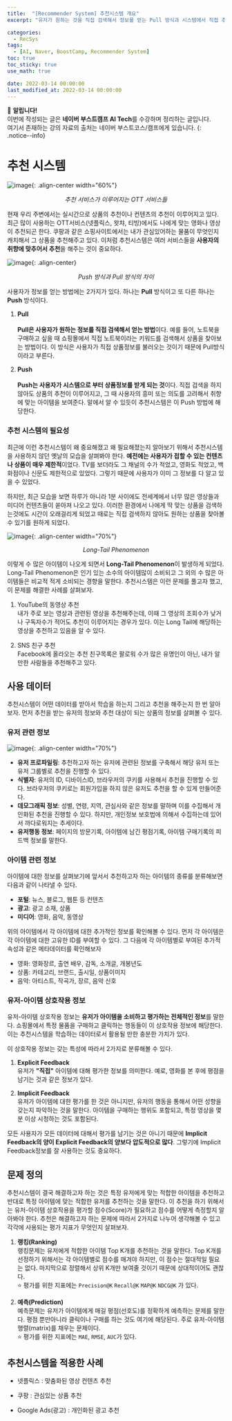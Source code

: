 ```yaml
---
title:  "[Recommender System] 추천시스템 개요"
excerpt: "유저가 원하는 것을 직접 검색해서 정보를 얻는 Pull 방식과 시스템에서 직접 추천을 해주는 Push방식의 접근에 대해서 알아보고, 추천 시스템에 해결하고자 하는 문제가 무엇인지 알아보자"

categories:
  - RecSys
tags:
  - [AI, Naver, BoostCamp, Recommender System]
toc: true
toc_sticky: true
use_math: true

date: 2022-03-14 00:00:00
last_modified_at: 2022-03-14 00:00:00
---
```

📌 **알립니다!** <br>
이번에 작성되는 글은 **네이버 부스트캠프 AI Tech**를 수강하며 정리하는 글입니다. <br>
여기서 존재하는 강의 자료의 출처는 네이버 부스트코스/캠프에게 있습니다.
{: .notice--info}

# 추천 시스템

![image](https://user-images.githubusercontent.com/91870042/157883502-77d76713-2a79-4321-a39b-dc3e566e26e5.png){: .align-center width="60%"}
<p align="center"><i>추천 서비스가 이루어지는 OTT 서비스들</i></p>

현재 우리 주변에서는 실시간으로 상품의 추천이나 컨텐츠의 추천이 이루어지고 있다. 최근 많이 사용하는 OTT서비스(넷플릭스, 왓챠, 티빙)에서도 나에게 맞는 영화나 영상이 추천되곤 한다. 쿠팡과 같은 쇼핑사이트에서는 내가 관심있어하는 물품이 무엇인지 캐치해서 그 상품을 추천해주고 있다. 이처럼 추천시스템은 여러 서비스들을 **사용자의 취향에 맞추어서 추천**을 해주는 것이 중요하다.

![image](https://user-images.githubusercontent.com/91870042/158395178-819236fb-ebca-4421-8448-81fa36b2d871.png){: .align-center}
<p align="center"><i>Push 방식과 Pull 방식의 차이</i></p>

사용자가 정보를 얻는 방법에는 2가지가 있다. 하나는 **Pull** 방식이고 또 다른 하나는 **Push** 방식이다.

1. **Pull**  
<br>**Pull은 사용자가 원하는 정보를 직접 검색해서 얻는 방법**이다. 예를 들어, 노트북을 구매하고 싶을 때 쇼핑몰에서 직접 노트북이라는 키워드를 검색해서 상품을 찾아보는 방법이다. 이 방식은 사용자가 직접 상품정보를 불러오는 것이기 때문에 Pull방식이라고 부른다.

2. **Push**  
<br>**Push는 사용자가 시스템으로 부터 상품정보를 받게 되는 것**이다. 직접 검색을 하지 않아도 상품의 추천이 이루어지고, 그 때 사용자의 흥미 또는 의도를 고려해서 취향에 맞는 아이템을 보여준다. 말에서 알 수 있듯이 추천시스템은 이 Push 방법에 해당한다.

### 추천 시스템의 필요성

최근에 이런 추천시스템이 왜 중요해졌고 왜 필요해졌는지 알아보기 위해서 추천시스템을 사용하지 않던 옛날의 모습을 살펴봐야 한다. **예전에는 사용자가 접할 수 있는 컨텐츠나 상품이 매우 제한적**이었다. TV를 보더라도 그 채널의 수가 적었고, 영화도 적었고, 백화점이나 신문도 제한적으로 있었다. 그렇기 때문에 사용자가 이미 그 정보를 다 알고 있을 수 있었다.

하지만, 최근 모습을 보면 하루가 아니라 1분 사이에도 전세계에서 너무 많은 영상들과 미디어 컨텐츠들이 쏟아져 나오고 있다. 이러한 환경에서 나에게 딱 맞는 상품을 검색하는것에도 시간이 오래걸리게 되었고 때로는 직접 검색하지 않아도 원하는 상품을 찾아볼 수 있기를 원하게 되었다.

![image](https://user-images.githubusercontent.com/91870042/157878141-38b19bde-a79a-40dc-a644-206acb760a3a.png){: .align-center width="70%"}
<p align="center"><i>Long-Tail Phenomenon</i></p>

이렇게 수 많은 아이템이 나오게 되면서 **Long-Tail Phenomenon**이 발생하게 되었다. Long-Tail Phenomenon은 인기 있는 소수의 아이템많이 소비되고 그 외의 수 많은 아이템들은 비교적 적게 소비되는 경향을 말한다. 추천시스템은 이런 문제를 풀고자 했고, 이 문제를 해결한 사례를 살펴보자.

1. YouTube의 동영상 추천  
내가 주로 보는 영상과 관련된 영상을 추천해주는데, 이때 그 영상의 조회수가 낮거나 구독자수가 적어도 추천이 이루어지는 경우가 있다. 이는 Long Tail에 해당하는 영상을 추천하고 있음을 알 수 있다.

2. SNS 친구 추천  
Facebook에 올라오는 추천 친구목록은 팔로워 수가 많은 유명인이 아닌, 내가 알만한 사람들을 추천해주고 있다.

## 사용 데이터

추천시스템이 어떤 데이터를 받아서 학습을 하는지 그리고 추천을 해주는지 한 번 알아보자. 먼저 추천을 받는 유저의 정보와 추천 대상이 되는 상품의 정보를 살펴볼 수 있다.

### 유저 관련 정보

![image](https://user-images.githubusercontent.com/91870042/157882203-8c710f04-d496-49ee-a100-8b070ad2d33f.png){: .align-center width="70%"}

- **유저 프로파일링**: 추천하고자 하는 유저에 관련된 정보를 구축해서 해당 유저 또는 유저 그룹별로 추천을 진행할 수 있다.
- **식별자**: 유저의 ID, 디바이스ID, 브라우저의 쿠키를 사용해서 추천을 진행할 수 있다. 브라우저의 쿠키로는 회원가입을 하지 않은 유저도 추천을 할 수 있게 만들어준다.
- **데모그래픽 정보**: 성별, 연령, 지역, 관심사와 같은 정보를 말하며 이를 수집해서 개인화된 추천을 진행할 수 있다. 하지만, 개인정보 보호법에 의해서 수집하는데 있어서 까다로워지는 추세이다.
- **유저행동 정보**: 페이지의 방문기록, 아이템에 남긴 평점기록, 아이템 구매기록의 피드백 정보를 말한다.

### 아이템 관련 정보

아이템에 대한 정보를 살펴보기에 앞서서 추천하고자 하는 아이템의 종류를 분류해보면 다음과 같이 나타낼 수 있다.

- **포털**: 뉴스, 블로그, 웹툰 등 컨텐츠
- **광고**: 광고 소재, 상품
- **미디어**: 영화, 음악, 동영상

위의 아이템에서 각 아이템에 대한 추가적인 정보를 확인해볼 수 있다. 먼저 각 아이템은 각 아이템에 대한 고유한 ID를 부여할 수 있다. 그 다음에 각 아이템별로 부여된 추가적 속성과 같은 메타데이터를 확인해보자

- 영화: 영화장르, 출연 배우, 감독, 소개글, 개봉년도
- 상품: 카테고리, 브랜드, 출시일, 상품이미지
- 음악: 아티스트, 작곡가, 장르, 음악 신호

### 유저-아이템 상호작용 정보

유저-아이템 상호작용 정보는 **유저가 아이템을 소비하고 평가하는 전체적인 정보**를 말한다. 쇼핑몰에서 특정 물품을 구매하고 클릭하는 행동들이 이 상호작용 정보에 해당한다. 이는 추천시스템을 학습하는 데이터로서 활용될 만한 충분한 가치가 있다.

이 상호작용 정보는 갖는 특성에 따라서 2가지로 분류해볼 수 있다.

1. **Explicit Feedback**  
    유저가 **"직접"** 아이템에 대해 평가한 정보를 의미한다. 예로, 영화를 본 후에 평점을 남기는 것과 같은 정보가 있다.

2. **Implicit Feedback**  
    유저가 아이템에 대한 평가를 한 것은 아니지만, 유저의 행동을 통해서 어떤 성향을 갖는지 파악하는 것을 말한다. 아이템을 구매하는 행위도 포함되고, 특정 영상을 몇 분 이상 시청하는 것도 포함된다.

모든 사용자가 모든 데이터에 대해서 평가를 남기는 것은 아니기 때문에 **Implicit Feedback의 양이 Explicit Feedback의 양보다 압도적으로 많다**. 그렇기에 Implicit Feedback정보를 잘 사용하는 것도 중요하다.

## 문제 정의

추천시스템이 결국 해결하고자 하는 것은 특정 유저에게 맞는 적합한 아이템을 추천하고 반대로 특정 아이템에 맞는 적합한 유저를 추천하는 것을 말한다. 이 추천을 하기 위해서는 유저-아이템 상호작용을 평가할 점수(Score)가 필요하고 점수를 어떻게 측정할지 알아봐야 한다. 추천은 해결하고자 하는 문제에 따라서 2가지로 나누어 생각해볼 수 있고 각각에 사용되는 평가 지표가 무엇인지 살펴보자.

1. **랭킹(Ranking)**  
랭킹문제는 유저에게 적합한 아이템 Top K개를 추천하는 것을 말한다. Top K개를 선정하기 위해서는 각 아이템별로 점수를 매겨야 하지만, 이 점수는 절대적일 필요는 없다. 마지막으로 정렬해서 상위 K개만 보여줄 것이기 때문에 상대적이어도 괜찮다.  
⭐ 평가를 위한 지표에는 `Precision@K` `Recall@K` `MAP@K` `NDCG@K` 가 있다.

2. **예측(Prediction)**  
예측문제는 유저가 아이템에게 매길 평점(선호도)를 정확하게 예측하는 문제를 말한다. 평점 뿐만아니라 클릭이나 구매를 하는 것도 여기에 해당된다. 주로 유저-아이템 행렬(matrix)를 채우는 문제이다.  
⭐ 평가를 위한 지표에는 `MAE`, `RMSE`, `AUC`가 있다.

## 추천시스템을 적용한 사례

- 넷플릭스 : 맞춤화된 영상 컨텐츠 추천  

- 쿠팡 : 관심있는 상품 추천  

- Google Ads(광고) : 개인화된 광고 추천  
